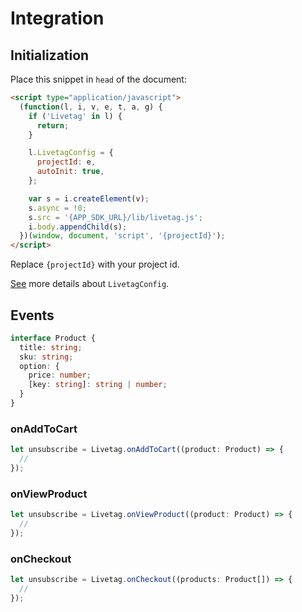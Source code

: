 # Integration

## Initialization

Place this snippet in `head` of the document:

```html
<script type="application/javascript">
  (function(l, i, v, e, t, a, g) {
    if ('Livetag' in l) {
      return;
    }

    l.LivetagConfig = {
      projectId: e,
      autoInit: true,
    };

    var s = i.createElement(v);
    s.async = !0;
    s.src = '{APP_SDK_URL}/lib/livetag.js';
    i.body.appendChild(s);
  })(window, document, 'script', '{projectId}');
</script>
```

Replace `{projectId}` with your project id.

[See](../config/README.md) more details about `LivetagConfig`.

## Events

```typescript
interface Product {
  title: string;
  sku: string;
  option: {
    price: number;
    [key: string]: string | number;
  }
}
```

### onAddToCart
```typescript
let unsubscribe = Livetag.onAddToCart((product: Product) => {
  //
});
```

### onViewProduct
```typescript
let unsubscribe = Livetag.onViewProduct((product: Product) => {
  //
});
```

### onCheckout
```typescript
let unsubscribe = Livetag.onCheckout((products: Product[]) => {
  //
});
```
